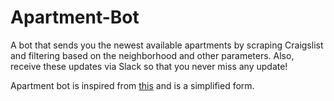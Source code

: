 # Apartment-Bot

A bot that sends you the newest available apartments by scraping Craigslist and filtering based on the neighborhood and other parameters. Also, receive these updates via Slack so that you never miss any update!

Apartment bot is inspired from [this](https://www.dataquest.io/blog/apartment-finding-slackbot/) and is a simplified form.
